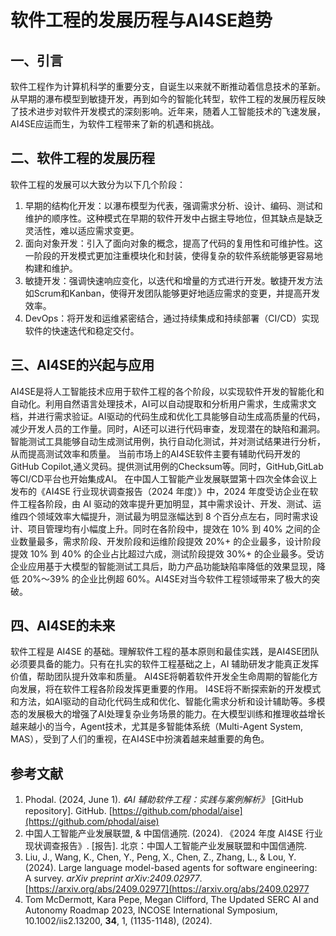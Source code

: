 
# 软件工程的发展历程与AI4SE趋势
## 一、引言
软件工程作为计算机科学的重要分支，自诞生以来就不断推动着信息技术的革新。从早期的瀑布模型到敏捷开发，再到如今的智能化转型，软件工程的发展历程反映了技术进步对软件开发模式的深刻影响。近年来，随着人工智能技术的飞速发展，AI4SE应运而生，为软件工程带来了新的机遇和挑战。

## 二、软件工程的发展历程

软件工程的发展可以大致分为以下几个阶段：
1. 早期的结构化开发：以瀑布模型为代表，强调需求分析、设计、编码、测试和维护的顺序性。这种模式在早期的软件开发中占据主导地位，但其缺点是缺乏灵活性，难以适应需求变更。
2. 面向对象开发：引入了面向对象的概念，提高了代码的复用性和可维护性。这一阶段的开发模式更加注重模块化和封装，使得复杂的软件系统能够更容易地构建和维护。
3. 敏捷开发：强调快速响应变化，以迭代和增量的方式进行开发。敏捷开发方法如Scrum和Kanban，使得开发团队能够更好地适应需求的变更，并提高开发效率。
4. DevOps：将开发和运维紧密结合，通过持续集成和持续部署（CI/CD）实现软件的快速迭代和稳定交付。

## 三、AI4SE的兴起与应用
AI4SE是将人工智能技术应用于软件工程的各个阶段，以实现软件开发的智能化和自动化。利用自然语言处理技术，AI可以自动提取和分析用户需求，生成需求文档，并进行需求验证。AI驱动的代码生成和优化工具能够自动生成高质量的代码，减少开发人员的工作量。同时，AI还可以进行代码审查，发现潜在的缺陷和漏洞。智能测试工具能够自动生成测试用例，执行自动化测试，并对测试结果进行分析，从而提高测试效率和质量。
当前市场上的AI4SE软件主要有辅助代码开发的GitHub Copilot,通义灵码。提供测试用例的Checksum等。同时，GitHub,GitLab等CI/CD平台也开始集成AI。
在中国人工智能产业发展联盟第十四次全体会议上发布的《AI4SE 行业现状调查报告（2024 年度）》中，2024 年度受访企业在软件工程各阶段，由 AI 驱动的效率提升更加明显，其中需求设计、开发、测试、运维四个领域效率大幅提升，测试最为明显涨幅达到 8 个百分点左右，同时需求设计、项目管理均有小幅度上升。同时在各阶段中，提效在 10% 到 40% 之间的企业数量最多，需求阶段、开发阶段和运维阶段提效 20%+ 的企业最多，设计阶段提效 10% 到 40% 的企业占比超过六成，测试阶段提效 30%+ 的企业最多。受访企业应用基于大模型的智能测试工具后，助力产品功能缺陷率降低的效果显现，降低 20%～39% 的企业比例超 60%。AI4SE对当今软件工程领域带来了极大的突破。

## 四、AI4SE的未来
软件工程是 AI4SE 的基础。理解软件工程的基本原则和最佳实践，是AI4SE团队必须要具备的能力。只有在扎实的软件工程基础之上，AI 辅助研发才能真正发挥价值，帮助团队提升效率和质量。
AI4SE将朝着软件开发全生命周期的智能化方向发展，将在软件工程各阶段发挥更重要的作用。
I4SE将不断探索新的开发模式和方法，如AI驱动的自动化代码生成和优化、智能化需求分析和设计辅助等。多模态的发展极大的增强了AI处理复杂业务场景的能力。在大模型训练和推理收益增长越来越小的当今，Agent技术，尤其是多智能体系统（Multi-Agent System, MAS），受到了人们的重视，在AI4SE中扮演着越来越重要的角色。

## 参考文献
1. Phodal. (2024, June 1). _《AI 辅助软件工程：实践与案例解析》_ [GitHub repository]. GitHub. [https://github.com/phodal/aise](https://github.com/phodal/aise)
2. 中国人工智能产业发展联盟, & 中国信通院. (2024). 《2024 年度 AI4SE 行业现状调查报告》. \[报告\]. 北京：中国人工智能产业发展联盟和中国信通院.
3. Liu, J., Wang, K., Chen, Y., Peng, X., Chen, Z., Zhang, L., & Lou, Y. (2024). Large language model-based agents for software engineering: A survey. _arXiv preprint arXiv:2409.02977_. [https://arxiv.org/abs/2409.02977](https://arxiv.org/abs/2409.02977
4. Tom McDermott, Kara Pepe, Megan Clifford, The Updated SERC AI and Autonomy Roadmap 2023, INCOSE International Symposium, 10.1002/iis2.13200, **34**, 1, (1135-1148), (2024).